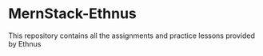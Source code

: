# MernStack-Ethnus
This repository contains all the assignments and practice lessons provided by Ethnus 

